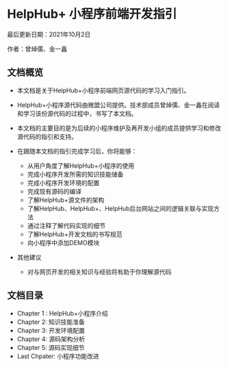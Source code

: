 # HelpHub+ 小程序前端开发指引

最后更新日期：2021年10月2日

作者：曾焯儒、金一鑫



## 文档概览

- 本文档是关于HelpHub+小程序前端网页源代码的学习入门指引。
- HelpHub+小程序源代码由微盟公司提供。技术部成员曾焯儒、金一鑫在阅读和学习该份源代码的过程中，书写了本文档。
- 本文档的主要目的是为后续的小程序维护及再开发小组的成员提供学习和修改源代码的指引和支持。
- 在跟随本文档的指引完成学习后，你将能够：
  - 从用户角度了解HelpHub+小程序的使用
  - 完成小程序开发所需的知识技能储备
  - 完成小程序开发环境的配置
  - 完成现有源码的编译
  - 了解HelpHub+源文件的架构
  - 了解HelpHub、HelpHub+、HelpHub后台网站之间的逻辑关联与实现方法
  - 通过注释了解代码实现的细节
  - 了解HelpHub+开发文档的书写规范
  - 向小程序中添加DEMO模块

- 其他建议
  - 对与网页开发的相关知识与经验将有助于你理解源代码



## 文档目录

- Chapter 1 : HelpHub+小程序介绍
- Chapter 2: 知识技能准备
- Chapter 3: 开发环境配置
- Chapter 4: 源码架构分析
- Chapter 5: 源码实现细节
- Last Chpater: 小程序功能改进



